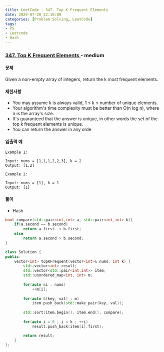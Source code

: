 ```yaml
---
title: LeetCode - 347. Top K Frequent Elements
date: 2020-07-20 22:10:00
categories: [Problem Solving, LeetCode]
tags:
- PS
- Leetcode
- Hash
---
```


### [ 347. Top K Frequent Elements ](https://leetcode.com/problems/top-k-frequent-elements/) - medium

#### 문제

Given a non-empty array of integers, return the k most frequent elements.

#### 제한사항

- You may assume k is always valid, 1 ≤ k ≤ number of unique elements.
- Your algorithm's time complexity must be better than O(n log n), where n is the array's size.
- It's guaranteed that the answer is unique, in other words the set of the top k frequent elements is unique.
- You can return the answer in any orde

#### 입출력 예

```
Example 1:

Input: nums = [1,1,1,2,2,3], k = 2
Output: [1,2]
```

```
Example 2:

Input: nums = [1], k = 1
Output: [1]
```

#### 풀이
- Hash

```cpp
bool compare(std::pair<int,int> a, std::pair<int,int> b){
    if(a.second == b.second)
        return a.first  < b.first;
    else
        return a.second > b.second;
}

class Solution {
public:
    vector<int> topKFrequent(vector<int>& nums, int k) {
        std::vector<int> result;
        std::vector<std::pair<int,int>> item;        
        std::unordered_map<int, int> m;
        
        for(auto &i : nums)
            ++m[i];
        
        for(auto &[key, val] : m)
            item.push_back(std::make_pair(key, val));
        
        std::sort(item.begin(), item.end(), compare);
        
        for(auto i = 0 ; i < k ; ++i)
            result.push_back(item[i].first);

        return result;
    }
};
```
